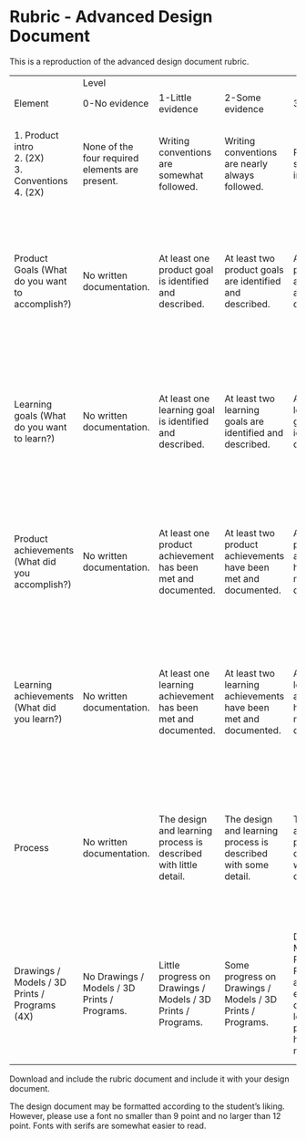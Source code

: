 # Rubric - Advanced Design Document

This is a reproduction of the advanced design document rubric.

<table>
  <tr>
    <td></td>
    <td colspan="5">Level</td>
  </tr>
  <tr>
    <td>Element</td>
    <td>0-No evidence</td>
    <td>1-Little evidence</td>
    <td>2-Some evidence</td>
    <td>3-Evidence</td>
    <td>4-Ample evidence</td>
  </tr>
  <tr>
    <td>1. Product intro<br />2. (2X)<br />3. Conventions<br />4. (2X)</td>
    <td>None of the four required elements are present.</td>
    <td>Writing conventions are somewhat followed.</td>
    <td>Writing conventions are nearly always followed.</td>
    <td>Product is somewhat introduced.</td>
    <td>Product is introduced with enough detail for reader to understand what is being designed.</td>
  </tr>
  <tr>
    <td>Product Goals (What do you want to accomplish?)</td>
    <td>No written documentation.</td>
    <td>At least one product goal is identified and described.</td>
    <td>At least two product goals are identified and described.</td>
    <td>At least three product goals are identified and described.</td>
    <td>At least four product goals are identified and described in detail.  Especially describing how the student will measure what has been accomplished.</td>
  </tr>
  <tr>
    <td>Learning goals (What do you want to learn?)</td>
    <td>No written documentation.</td>
    <td>At least one learning goal is identified and described.</td>
    <td>At least two learning goals are identified and described.</td>
    <td>At least three learning goals are identified and described.</td>
    <td>At least four learning goals are identified and described in detail.  Especially describing how the student will measure what has been accomplished.</td>
  </tr>
  <tr>
    <td>Product achievements (What did you accomplish?)</td>
    <td>No written documentation.</td>
    <td>At least one product achievement has been met and documented.</td>
    <td>At least two product achievements have been met and documented.</td>
    <td>At least three product achievements have been met and documented.</td>
    <td>At least four product achievements have been met and documented.  Documentation is specific and detailed on how the goals have been met.</td>
  </tr>
  <tr>
    <td>Learning achievements (What did you learn?)</td>
    <td>No written documentation.</td>
    <td>At least one learning achievement has been met and documented.</td>
    <td>At least two learning achievements have been met and documented.</td>
    <td>At least three learning achievements have been met and documented.</td>
    <td>At least four learning achievements have been met and documented.  Documentation is specific and detailed on how the goals have been met.</td>
  </tr>
  <tr>
    <td>Process</td>
    <td>No written documentation.</td>
    <td>The design and learning process is described with little detail.</td>
    <td>The design and learning process is described with some detail.</td>
    <td>The design and learning process is described with ample detail.</td>
    <td>The design and learning process is described with ample detail in such a way that readers can learn from the written document and any accompanying materials.</td>
  </tr>
  <tr>
    <td>Drawings / Models / 3D Prints / Programs (4X)</td>
    <td>No Drawings / Models / 3D Prints / Programs.</td>
    <td>Little progress on Drawings / Models / 3D Prints / Programs.</td>
    <td>Some progress on Drawings / Models / 3D Prints / Programs.</td>
    <td>Drawings / Models / 3D Prints / Programs are adequate evidence to demonstrate learning and product goals have been met.</td>
    <td>Drawings / Models / 3D Prints / Programs are ample evidence to demonstrate learning and product goals have been met and/or exceeded.</td>
  </tr>
</table>

Download and include the rubric document and include it with your design document.

The design document may be formatted according to the student’s liking.  However, please use a font no smaller than 9 point and no larger than 12 point.  Fonts with serifs are somewhat easier to read.
